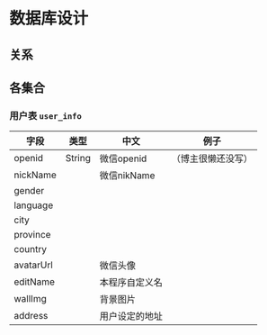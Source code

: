# 数据库设计

## 关系

## 各集合

### 用户表 `user_info`
| 字段 | 类型 | 中文 | 例子 |
| ---- | ---- | ---- | ---- |
| openid | String | 微信openid | （博主很懒还没写） |
| nickName |      | 微信nikName |      |
| gender |      |      |      |
| language | | | |
| city | | | |
| province | | | |
| country | | | |
| avatarUrl | | 微信头像 | |
| editName | | 本程序自定义名 | |
| wallImg | | 背景图片 | |
| address | | 用户设定的地址 | |


